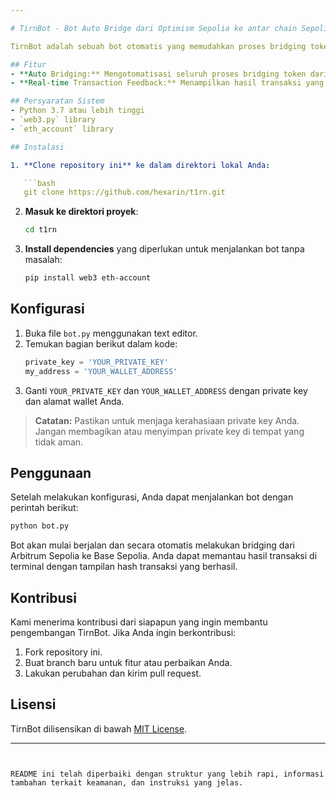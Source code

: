 ```yaml
---

# TirnBot - Bot Auto Bridge dari Optimism Sepolia ke antar chain Sepolia lainnya

TirnBot adalah sebuah bot otomatis yang memudahkan proses bridging token dari jaringan **Arbitrum Sepolia** ke **Base Sepolia**. Bot ini dikembangkan untuk mendukung pengguna yang ingin mengotomatisasi proses perpindahan aset antara dua jaringan testnet tersebut.

## Fitur
- **Auto Bridging:** Mengotomatisasi seluruh proses bridging token dari Arbitrum Sepolia ke Base Sepolia.
- **Real-time Transaction Feedback:** Menampilkan hasil transaksi yang berhasil dengan informasi hash transaksi secara real-time.

## Persyaratan Sistem
- Python 3.7 atau lebih tinggi
- `web3.py` library
- `eth_account` library

## Instalasi

1. **Clone repository ini** ke dalam direktori lokal Anda:

   ```bash
   git clone https://github.com/hexarin/t1rn.git
   ```

2. **Masuk ke direktori proyek**:

   ```bash
   cd t1rn
   ```

3. **Install dependencies** yang diperlukan untuk menjalankan bot tanpa masalah:

   ```bash
   pip install web3 eth-account
   ```

## Konfigurasi

1. Buka file `bot.py` menggunakan text editor.
2. Temukan bagian berikut dalam kode:
   ```python
   private_key = 'YOUR_PRIVATE_KEY'
   my_address = 'YOUR_WALLET_ADDRESS'
   ```
3. Ganti `YOUR_PRIVATE_KEY` dan `YOUR_WALLET_ADDRESS` dengan private key dan alamat wallet Anda.

> **Catatan:** Pastikan untuk menjaga kerahasiaan private key Anda. Jangan membagikan atau menyimpan private key di tempat yang tidak aman.

## Penggunaan

Setelah melakukan konfigurasi, Anda dapat menjalankan bot dengan perintah berikut:

   ```bash
   python bot.py
   ```

Bot akan mulai berjalan dan secara otomatis melakukan bridging dari Arbitrum Sepolia ke Base Sepolia. Anda dapat memantau hasil transaksi di terminal dengan tampilan hash transaksi yang berhasil.

## Kontribusi

Kami menerima kontribusi dari siapapun yang ingin membantu pengembangan TirnBot. Jika Anda ingin berkontribusi:

1. Fork repository ini.
2. Buat branch baru untuk fitur atau perbaikan Anda.
3. Lakukan perubahan dan kirim pull request.

## Lisensi

TirnBot dilisensikan di bawah [MIT License](LICENSE).

---
```


README ini telah diperbaiki dengan struktur yang lebih rapi, informasi tambahan terkait keamanan, dan instruksi yang jelas.

